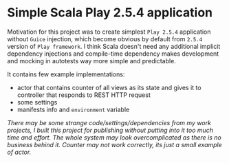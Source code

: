 # Simple Scala Play 2.5.4 application

Motivation for this project was to create simplest `Play 2.5.4` application without `Guice` injection, which become obvious by default from `2.5.4` version of `Play framework`.
I think Scala doesn't need any additional implicit dependency injections and compile-time dependency makes development and mocking in autotests way more simple and predictable.

It contains few example implementations:
* actor that contains counter of all views as its state and gives it to controller that responds to REST HTTP request
* some settings
* manifests info and `environment` variable

_There may be some strange code/settings/dependencies from my work projects, I built this project for publishing without putting into it too much time and effort.
The whole system may look overcomplicated as there is no business behind it.
Counter may not work correctly, its just a small example of actor._
